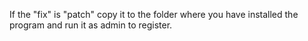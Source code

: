 If the "fix" is "patch" copy it to the folder where you have installed the program and run it as admin to register.
